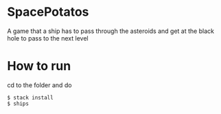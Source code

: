 # SpacePotatos
A game that a ship has to pass through the asteroids and get at the black hole to pass to the next level

# How to run
cd to the folder and do 
``` 
$ stack install 
$ ships
``` 
